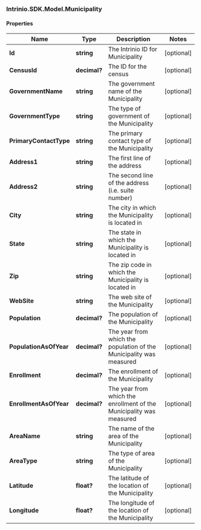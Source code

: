 ### Intrinio.SDK.Model.Municipality
#### Properties

Name | Type | Description | Notes
------------ | ------------- | ------------- | -------------
**Id** | **string** | The Intrinio ID for Municipality | [optional] 
**CensusId** | **decimal?** | The ID for the census | [optional] 
**GovernmentName** | **string** | The government name of the Municipality | [optional] 
**GovernmentType** | **string** | The type of government of the Municipality | [optional] 
**PrimaryContactType** | **string** | The primary contact type of the Municipality | [optional] 
**Address1** | **string** | The first line of the address | [optional] 
**Address2** | **string** | The second line of the address (i.e. suite number) | [optional] 
**City** | **string** | The city in which the Municipality is located in | [optional] 
**State** | **string** | The state in which the Municipality is located in | [optional] 
**Zip** | **string** | The zip code in which the Municipality is located in | [optional] 
**WebSite** | **string** | The web site of the Municipality | [optional] 
**Population** | **decimal?** | The population of the Municipality | [optional] 
**PopulationAsOfYear** | **decimal?** | The year from which the population of the Municipality was measured | [optional] 
**Enrollment** | **decimal?** | The enrollment of the Municipality | [optional] 
**EnrollmentAsOfYear** | **decimal?** | The year from which the enrollment of the Municipality was measured | [optional] 
**AreaName** | **string** | The name of the area of the Municipality | [optional] 
**AreaType** | **string** | The type of area of the Municipality | [optional] 
**Latitude** | **float?** | The latitude of the location of the Municipality | [optional] 
**Longitude** | **float?** | The longitude of the location of the Municipality | [optional] 

